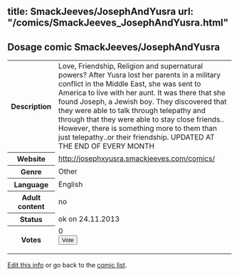 title: SmackJeeves/JosephAndYusra
url: "/comics/SmackJeeves_JosephAndYusra.html"
---
Dosage comic SmackJeeves/JosephAndYusra
-----------------------------------------

<p id="msg"></p>
<script type="text/javascript">
if (window.location.search === '?edit_info_mail=sent_ok') {
  var elem = document.getElementById("msg");
  elem.innerHTML = 'Edited information sucessfully sent for review, which is usually done daily. Thanks!';
  elem.className = 'ok';
}
</script>
<table class="comicinfo">
<tr>
<th>Description</th><td>Love, Friendship, Religion and supernatural powers? After Yusra lost her parents in a military conflict in the Middle East, she was sent to America to live with her aunt. It was there that she found Joseph, a Jewish boy. They discovered that they were able to talk through telepathy and through that they were able to stay close friends.. However, there is something more to them than just telepathy..or their friendship. UPDATED AT THE END OF EVERY MONTH</td>
</tr>
<tr>
<th>Website</th><td><a href="http://josephxyusra.smackjeeves.com/comics/">http://josephxyusra.smackjeeves.com/comics/</a></td>
</tr>
<tr>
<th>Genre</th><td>Other</td>
</tr>
<tr>
<th>Language</th><td>English</td>
</tr>
<tr>
<th>Adult content</th><td>no</td>
</tr>
<tr>
<th>Status</th><td>ok on 24.11.2013</td>
</tr>
<tr>
<th>Votes</th><td>0
<form action="http://gaecounter.appspot.com/count/" method="POST">
<input name="name" type="hidden" value="SmackJeeves_JosephAndYusra"/>
<input name="uid" type="hidden" id="voteuid" value=""/>
<input type="submit" value="Vote"/>
</form>
</td>
</tr>
</table>
<script type="text/javascript">
var ua = navigator.userAgent;
document.getElementById("voteuid").value = ua.replace(/[^a-zA-Z0-9\._:]/g , "_");;
</script>

[Edit this info](SmackJeeves_JosephAndYusra_edit.html) or go back to the [comic list](../comic-index.html).

